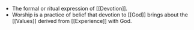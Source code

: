 - The formal or ritual expression of [[Devotion]].
- Worship is a practice of belief that devotion to [[God]] brings about the [[Values]] derived from [[Experience]] with God.